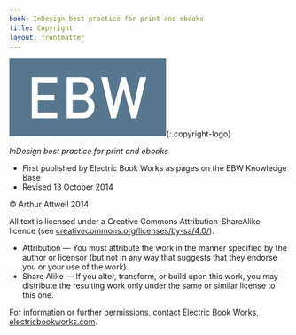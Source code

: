```yaml
---
book: InDesign best practice for print and ebooks
title: Copyright
layout: frontmatter
---
```


![Publisher logo][logo]{:.copyright-logo}

*InDesign best practice for print and ebooks*

*	First published by Electric Book Works as pages on the EBW Knowledge Base
*	Revised 13 October 2014

© Arthur Attwell 2014

All text is licensed under a Creative Commons Attribution-ShareAlike licence (see [creativecommons.org/licenses/by-sa/4.0/](creativecommons.org/licenses/by-sa/4.0/)). 

*	Attribution — You must attribute the work in the manner specified by the author or licensor (but not in any way that suggests that they endorse you or your use of the work). 
*	Share Alike — If you alter, transform, or build upon this work, you may distribute the resulting work only under the same or similar license to this one. 

For information or further permissions, contact Electric Book Works, [electricbookworks.com](http://electricbookworks.com).

[logo]: images/publisher-logo.svg "Publisher logo"
